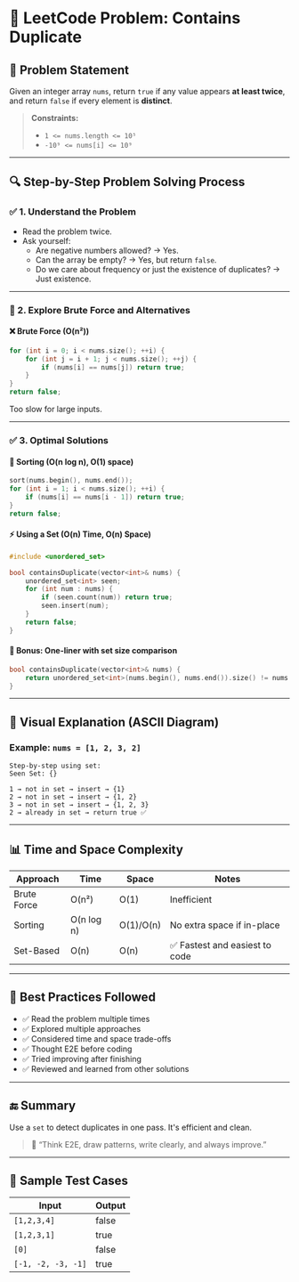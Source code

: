 
# 🧠 LeetCode Problem: Contains Duplicate

## 📘 Problem Statement

Given an integer array `nums`, return `true` if any value appears **at least twice**, and return `false` if every element is **distinct**.

> **Constraints:**
> - `1 <= nums.length <= 10⁵`
> - `-10⁹ <= nums[i] <= 10⁹`

---

## 🔍 Step-by-Step Problem Solving Process

### ✅ 1. Understand the Problem
- Read the problem twice.
- Ask yourself:
  - Are negative numbers allowed? → Yes.
  - Can the array be empty? → Yes, but return `false`.
  - Do we care about frequency or just the existence of duplicates? → Just existence.

---

### 🧪 2. Explore Brute Force and Alternatives

#### ❌ Brute Force (O(n²))
```cpp
for (int i = 0; i < nums.size(); ++i) {
    for (int j = i + 1; j < nums.size(); ++j) {
        if (nums[i] == nums[j]) return true;
    }
}
return false;
```

Too slow for large inputs.

---

### ✅ 3. Optimal Solutions

#### 🔁 Sorting (O(n log n), O(1) space)
```cpp
sort(nums.begin(), nums.end());
for (int i = 1; i < nums.size(); ++i) {
    if (nums[i] == nums[i - 1]) return true;
}
return false;
```

#### ⚡ Using a Set (O(n) Time, O(n) Space)
```cpp
#include <unordered_set>

bool containsDuplicate(vector<int>& nums) {
    unordered_set<int> seen;
    for (int num : nums) {
        if (seen.count(num)) return true;
        seen.insert(num);
    }
    return false;
}
```

#### 🔁 Bonus: One-liner with set size comparison
```cpp
bool containsDuplicate(vector<int>& nums) {
    return unordered_set<int>(nums.begin(), nums.end()).size() != nums.size();
}
```

---

## 🧠 Visual Explanation (ASCII Diagram)

### Example: `nums = [1, 2, 3, 2]`

```
Step-by-step using set:
Seen Set: {}

1 → not in set → insert → {1}
2 → not in set → insert → {1, 2}
3 → not in set → insert → {1, 2, 3}
2 → already in set → return true ✅
```

---

## 📊 Time and Space Complexity

| Approach      | Time       | Space      | Notes                          |
|---------------|------------|------------|--------------------------------|
| Brute Force   | O(n²)      | O(1)       | Inefficient                    |
| Sorting       | O(n log n) | O(1)/O(n)  | No extra space if in-place     |
| Set-Based     | O(n)       | O(n)       | ✅ Fastest and easiest to code |

---

## 📌 Best Practices Followed

- ✅ Read the problem multiple times
- ✅ Explored multiple approaches
- ✅ Considered time and space trade-offs
- ✅ Thought E2E before coding
- ✅ Tried improving after finishing
- ✅ Reviewed and learned from other solutions

---

## 🔚 Summary

Use a `set` to detect duplicates in one pass. It's efficient and clean.

> 💬 “Think E2E, draw patterns, write clearly, and always improve.”

---

## 🧪 Sample Test Cases

| Input              | Output |
|--------------------|--------|
| `[1,2,3,4]`         | false  |
| `[1,2,3,1]`         | true   |
| `[0]`              | false  |
| `[-1, -2, -3, -1]` | true   |
